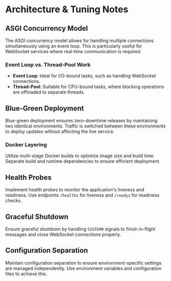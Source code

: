 # Architecture & Tuning Notes

## ASGI Concurrency Model

The ASGI concurrency model allows for handling multiple connections simultaneously using an event loop. This is particularly useful for WebSocket services where real-time communication is required.

### Event Loop vs. Thread-Pool Work

- **Event Loop**: Ideal for I/O-bound tasks, such as handling WebSocket connections.
- **Thread-Pool**: Suitable for CPU-bound tasks, where blocking operations are offloaded to separate threads.

## Blue-Green Deployment

Blue-green deployment ensures zero-downtime releases by maintaining two identical environments. Traffic is switched between these environments to deploy updates without affecting the live service.

### Docker Layering

Utilize multi-stage Docker builds to optimize image size and build time. Separate build and runtime dependencies to ensure efficient deployment.

## Health Probes

Implement health probes to monitor the application's liveness and readiness. Use endpoints `/healthz` for liveness and `/readyz` for readiness checks.

## Graceful Shutdown

Ensure graceful shutdown by handling `SIGTERM` signals to finish in-flight messages and close WebSocket connections properly.

## Configuration Separation

Maintain configuration separation to ensure environment-specific settings are managed independently. Use environment variables and configuration files to achieve this.